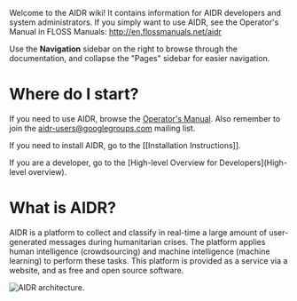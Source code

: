 Welcome to the AIDR wiki! It contains information for AIDR developers and system administrators. If you simply want to use AIDR, see the Operator's Manual in FLOSS Manuals: http://en.flossmanuals.net/aidr

Use the **Navigation** sidebar on the right to browse through the documentation, and collapse the "Pages" sidebar for easier navigation.

# Where do I start?

If you need to use AIDR, browse the [Operator's Manual](http://en.flossmanuals.net/aidr/). Also remember to join the aidr-users@googlegroups.com mailing list.

If you need to install AIDR, go to the [[Installation Instructions]].

If you are a developer, go to the [High-level Overview for Developers](High-level overview).

# What is AIDR?

AIDR is a platform to collect and classify in real-time a large amount of user-generated messages during humanitarian crises. The platform applies human intelligence (crowdsourcing) and machine intelligence (machine learning) to perform these tasks. This platform is provided as a service via a website, and as free and open source software.

![AIDR architecture.](http://aidr.qcri.org/img/aidr_archi.png)

